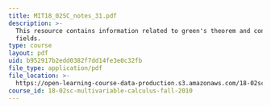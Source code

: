 ```yaml
---
title: MIT18_02SC_notes_31.pdf
description: >-
  This resource contains information related to green's theorem and conversation
  fields.
type: course
layout: pdf
uid: b952917b2edd0382f7dd14fe3e0c32fb
file_type: application/pdf
file_location: >-
  https://open-learning-course-data-production.s3.amazonaws.com/18-02sc-multivariable-calculus-fall-2010/b952917b2edd0382f7dd14fe3e0c32fb_MIT18_02SC_notes_31.pdf
course_id: 18-02sc-multivariable-calculus-fall-2010
---
```


